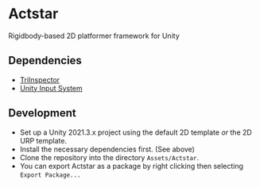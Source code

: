 # Actstar

Rigidbody-based 2D platformer framework for Unity

## Dependencies

* [TriInspector](https://github.com/codewriter-packages/Tri-Inspector)
* [Unity Input System](https://docs.unity3d.com/Packages/com.unity.inputsystem@1.6/manual/Installation.html)

## Development

* Set up a Unity 2021.3.x project using the default 2D template *or* the 2D URP template.
* Install the necessary dependencies first. (See above)
* Clone the repository into the directory `Assets/Actstar`.
* You can export Actstar as a package by right clicking then selecting `Export Package...`